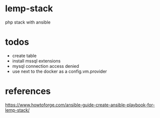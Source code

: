 # lemp-stack
php stack with ansible


# todos
- create table
- install mssql extensions
- mysql connection access denied
- use next to the docker as a config.vm.provider


# references
https://www.howtoforge.com/ansible-guide-create-ansible-playbook-for-lemp-stack/